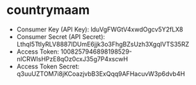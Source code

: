 # countrymaam

- Consumer Key (API Key): lduVgFWGtV4xwdOgcv5Y2fLX8
- Consumer Secret (API Secret): LthqI5TtIyRLV8887IDUmE6jjk3o3FhgBZsUzh3XgqIVTS35RZ
- Access Token: 1008257946898198529-nlCRWIsHPzE8qOz0cxJ35g7P4xscwH
- Access Token Secret: q3uuUZTOM7i8jKCoazjvbB3ExQqq9AFHacuvW3p6dvb4H
